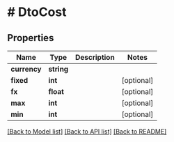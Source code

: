 # # DtoCost

## Properties

Name | Type | Description | Notes
------------ | ------------- | ------------- | -------------
**currency** | **string** |  |
**fixed** | **int** |  | [optional]
**fx** | **float** |  | [optional]
**max** | **int** |  | [optional]
**min** | **int** |  | [optional]

[[Back to Model list]](../../README.md#models) [[Back to API list]](../../README.md#endpoints) [[Back to README]](../../README.md)

